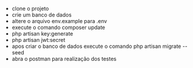 - clone o projeto
- crie um banco de dados
- altere o arquivo env.example para .env
- execute o comando composer update
- php artisan key:generate
- php artisan jwt:secret
- apos criar o banco de dados execute o comando php artisan migrate --seed
- abra o postman para realização dos testes
